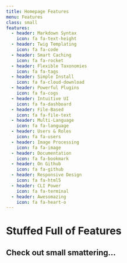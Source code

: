 ```yaml
---
title: Homepage Features
menu: Features
class: small
features:
  - header: Markdown Syntax
    icon: fa fa-text-height
  - header: Twig Templating
    icon: fa fa-code
  - header: Smart Caching
    icon: fa fa-rocket
  - header: Flexible Taxonomies
    icon: fa fa-tags
  - header: Simple Install
    icon: fa fa-cloud-download
  - header: Powerful Plugins
    icon: fa fa-cogs
  - header: Intuitive UI
    icon: fa fa-dashboard
  - header: File-Based
    icon: fa fa-file-text
  - header: Multi-Language
    icon: fa fa-language
  - header: Users & Roles
    icon: fa fa-users
  - header: Image Processing
    icon: fa fa-image
  - header: Documentation
    icon: fa fa-bookmark
  - header: On Github
    icon: fa fa-github
  - header: Responsive Design
    icon: fa fa-html5
  - header: CLI Power
    icon: fa fa-terminal
  - header: Awesomazing
    icon: fa fa-heart-o
---
```


# Stuffed Full of Features
## **Check out small smattering...**
